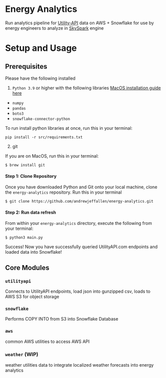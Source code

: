 #   Energy Analytics

Run analytics pipeline for [Utility-API](https://utilityapi.com/) data on AWS + Snowflake for use by energy engineers to analyze in [SkySpark](https://skyfoundry.com/) engine 

# Setup and Usage

## Prerequisites

Please have the following installed

1) `Python 3.9` or higher with the following libraries [MacOS installation guide here](https://formulae.brew.sh/formula/python@3.9)
- `numpy`
- `pandas`
- `boto3`
- `snowflake-connector-python`


To run install python libraries at once, run this in your terminal:

```
pip install -r src/requirements.txt 
```

2) git

If you are on MacOS, run this in your terminal:
```
$ brew install git
```

#### Step 1: Clone Repository

Once you have downloaded Python and Git onto your local machine, clone the `energy-analytics` repository. Run this in your terminal

```
$ git clone https://github.com/andrewjeffallen/energy-analytics.git
```

#### Step 2: Run data refresh

From within your `energy-analytics` directory, execute the following from your terminal:

```
$ python3 main.py
```

Success! Now you have successfully queried UtilityAPI.com endpoints and loaded data into Snowflake!

## Core Modules

### `utilityapi`

Connects to UtilityAPI endpoints, load json into gunzipped csv, loads to AWS S3 for object storage

### `snowflake`

Performs COPY INTO from S3 into Snowflake Database

### `aws`

common AWS utilities to access AWS API

### `weather` (WIP)

weather utilities data to integrate localized weather forecasts into energy analytics
